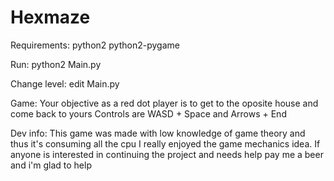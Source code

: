Hexmaze
=======

Requirements:
python2
python2-pygame

Run:
python2 Main.py

Change level:
edit Main.py

Game:
Your objective as a red dot player is to get to the oposite house and come back to yours
Controls are WASD + Space and Arrows + End

Dev info:
This game was made with low knowledge of game theory and thus it's consuming all the cpu
I really enjoyed the game mechanics idea. If anyone is interested in continuing the project and needs help pay me a beer and i'm glad to help


